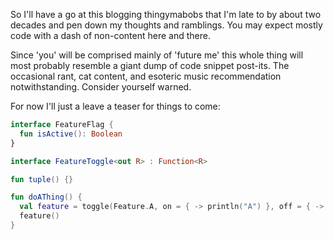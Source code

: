 So I'll have a go at this blogging thingymabobs that I'm late to by about two decades and pen down my thoughts and ramblings.
You may expect mostly code with a dash of non-content here and there.

Since 'you' will be comprised mainly of 'future me' this whole
thing will most probably resemble a giant dump of code snippet post-its.
The occasional rant, cat content, and esoteric music recommendation notwithstanding. Consider yourself warned.

For now I'll just a leave a teaser for things to come:

```kotlin
interface FeatureFlag {
  fun isActive(): Boolean
}

interface FeatureToggle<out R> : Function<R>

fun tuple() {}

fun doAThing() {
  val feature = toggle(Feature.A, on = { -> println("A") }, off = { -> println("not A") })
  feature()
}
```

